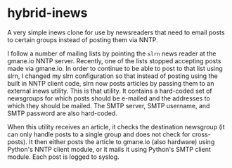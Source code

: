 # hybrid-inews

A very simple inews clone for use by newsreaders that need to email
posts to certain groups instead of posting them via NNTP.

I follow a number of mailing lists by pointing the `slrn` news reader
at the gmane.io NNTP server. Recently, one of the lists stopped
accepting posts made via gmane.io. In order to continue to be able to
post to that list using slrn, I changed my slrn configuration so
that instead of posting using the built in NNTP client code, slrn
now posts articles by passing them to an external inews utility. This
is that utility. It contains a hard-coded set of newsgroups for which
posts should be e-mailed and the addresses to which they should be
mailed. The SMTP server, SMTP username, and SMTP password are also
hard-coded.

When this utility receives an article, it checks the destination
newsgroup (it can only handle posts to a single group and does not
check for cross-posts). It then either posts the article to gmane.io
(also hardware) using Python's NNTP client module, or it mails it
using Python's SMTP client module. Each post is logged to syslog.
